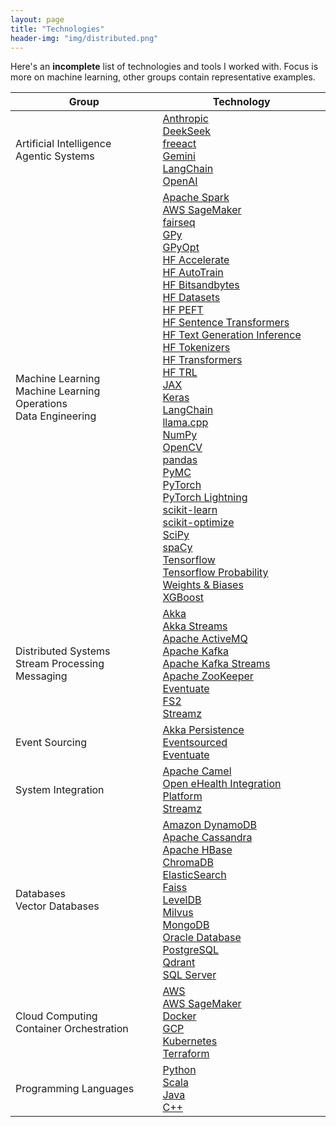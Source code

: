 ```yaml
---
layout: page
title: "Technologies"
header-img: "img/distributed.png"
---
```


Here's an **incomplete** list of technologies and tools I worked with. Focus is more on machine learning, other groups contain representative examples.

Group | Technology
--- | ---
Artificial Intelligence<br>Agentic Systems | [Anthropic](https://anthropic.com)<br>[DeekSeek](https://deepseek.com)<br>[freeact](https://github.com/gradion-ai/freeact)<br>[Gemini](https://gemini.google.com)<br>[LangChain](https://langchain.com/)<br>[OpenAI](https://openai.com)
Machine Learning<br>Machine Learning Operations<br>Data Engineering | [Apache Spark](https://spark.apache.org/)<br>[AWS SageMaker](https://aws.amazon.com/sagemaker/)<br>[fairseq](https://fairseq.readthedocs.io/)<br>[GPy](https://sheffieldml.github.io/GPy/)<br>[GPyOpt](https://sheffieldml.github.io/GPyOpt/)<br>[HF Accelerate](https://huggingface.co/docs/accelerate/index)<br>[HF AutoTrain](https://huggingface.co/docs/autotrain/index)<br>[HF Bitsandbytes](https://huggingface.co/docs/bitsandbytes/index)<br>[HF Datasets](https://huggingface.co/docs/datasets/index)<br>[HF PEFT](https://huggingface.co/docs/peft/index)<br>[HF Sentence Transformers](https://www.sbert.net/)<br>[HF Text Generation Inference](https://huggingface.co/docs/text-generation-inference/index)<br>[HF Tokenizers](https://huggingface.co/docs/tokenizers/index)<br>[HF Transformers](https://huggingface.co/docs/transformers/index)<br>[HF TRL](https://huggingface.co/docs/trl/index)<br>[JAX](https://jax.readthedocs.io/)<br>[Keras](https://keras.io/)<br>[LangChain](https://langchain.com/)<br>[llama.cpp](https://github.com/ggerganov/llama.cpp)<br>[NumPy](https://numpy.org/)<br>[OpenCV](https://opencv.org/)<br>[pandas](https://pandas.pydata.org/)<br>[PyMC](https://www.pymc.io/)<br>[PyTorch](https://pytorch.org/)<br>[PyTorch Lightning](https://lightning.ai/pytorch-lightning)<br>[scikit-learn](https://scikit-learn.org/)<br>[scikit-optimize](https://scikit-optimize.github.io/)<br>[SciPy](https://scipy.org/)<br>[spaCy](https://spacy.io/)<br>[Tensorflow](https://www.tensorflow.org/)<br>[Tensorflow Probability](https://www.tensorflow.org/probability)<br>[Weights & Biases](https://wandb.ai)<br>[XGBoost](https://xgboost.ai/)
Distributed Systems<br>Stream Processing<br>Messaging | [Akka](https://akka.io/)<br>[Akka Streams](https://doc.akka.io/docs/akka/current/stream/index.html)<br>[Apache ActiveMQ](https://activemq.apache.org/)<br>[Apache Kafka](https://kafka.apache.org/)<br>[Apache Kafka Streams](https://kafka.apache.org/documentation/streams/)<br>[Apache ZooKeeper](https://zookeeper.apache.org/)<br>[Eventuate](https://rbmhtechnology.github.io/eventuate/)<br>[FS2](https://fs2.io/)<br>[Streamz](https://github.com/krasserm/streamz)
Event Sourcing | [Akka Persistence](https://doc.akka.io/docs/akka/current/persistence.html)<br>[Eventsourced](https://github.com/eligosource/eventsourced)<br>[Eventuate](https://rbmhtechnology.github.io/eventuate/)
System Integration | [Apache Camel](https://camel.apache.org/)<br>[Open eHealth Integration Platform](https://oehf.github.io/ipf-docs/)<br>[Streamz](https://github.com/krasserm/streamz)
Databases<br>Vector Databases | [Amazon DynamoDB](https://aws.amazon.com/dynamodb/)<br>[Apache Cassandra](https://cassandra.apache.org/)<br>[Apache HBase](https://hbase.apache.org/)<br>[ChromaDB](https://www.trychroma.com/)<br>[ElasticSearch](https://www.elastic.co/elasticsearch/)<br>[Faiss](https://github.com/facebookresearch/faiss)<br>[LevelDB](https://github.com/google/leveldb)<br>[Milvus](https://milvus.io/)<br>[MongoDB](https://www.mongodb.com/)<br>[Oracle Database](https://www.oracle.com/database/)<br>[PostgreSQL](https://www.postgresql.org/)<br>[Qdrant](https://qdrant.io/)<br>[SQL Server](https://www.microsoft.com/sql-server/)
Cloud Computing<br>Container Orchestration | [AWS](https://aws.amazon.com/)<br>[AWS SageMaker](https://aws.amazon.com/sagemaker/)<br>[Docker](https://www.docker.com/)<br>[GCP](https://cloud.google.com/)<br>[Kubernetes](https://kubernetes.io/)<br>[Terraform](https://www.terraform.io/)
Programming Languages | [Python](https://www.python.org/)<br>[Scala](https://www.scala-lang.org/)<br>[Java](https://www.java.com/)<br>[C++](https://isocpp.org/)

